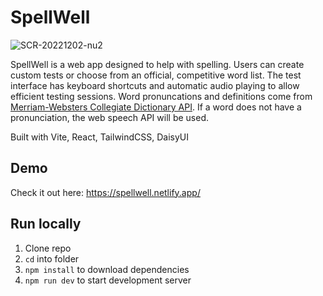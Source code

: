 # SpellWell

![SCR-20221202-nu2](https://user-images.githubusercontent.com/88285952/205398596-68302bed-83ac-4754-85f6-5fcca696916c.png)

SpellWell is a web app designed to help with spelling. Users can create custom tests or choose from an official, competitive word list. The test interface has keyboard shortcuts and automatic audio playing to allow efficient testing sessions. Word pronuncations and definitions come from [Merriam-Websters Collegiate Dictionary API](https://dictionaryapi.com/products/api-collegiate-dictionary). If a word does not have a pronunciation, the web speech API will be used.

Built with Vite, React, TailwindCSS, DaisyUI

## Demo

Check it out here: https://spellwell.netlify.app/

## Run locally

1. Clone repo
2. `cd` into folder
3. `npm install` to download dependencies
4. `npm run dev` to start development server
